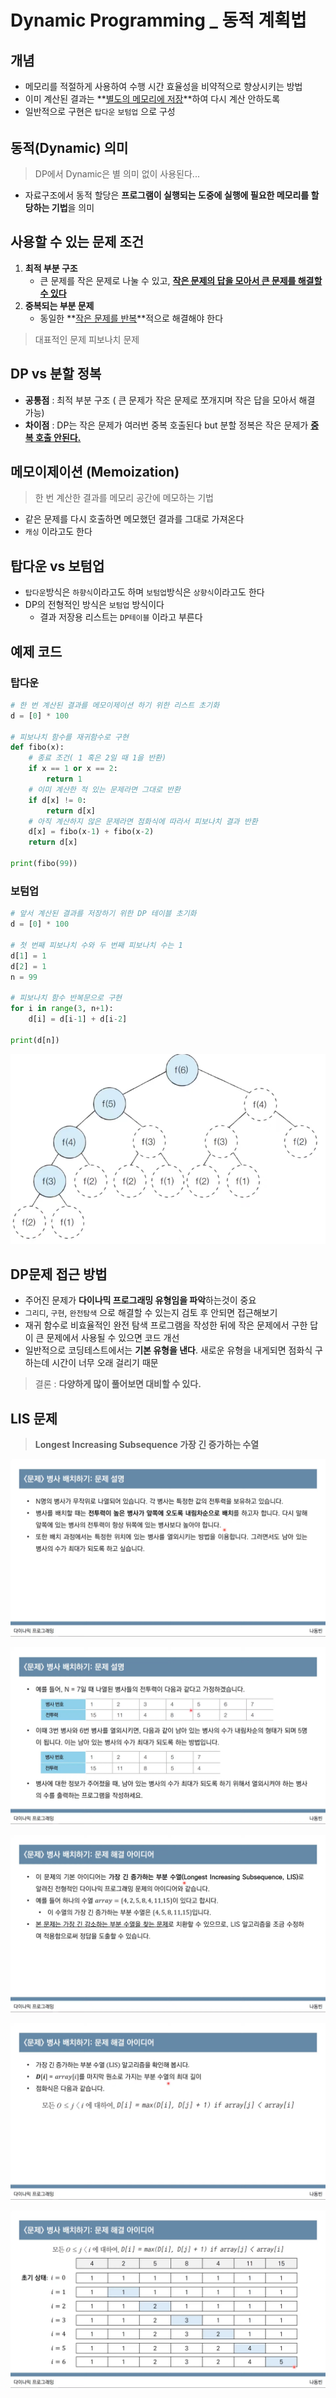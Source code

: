 # Dynamic Programming _ 동적 계획법



## 개념

- 메모리를 적절하게 사용하여 수행 시간 효율성을 비약적으로 향상시키는 방법
- 이미 계산된 결과는 **<u>별도의 메모리에 저장</u>**하여 다시 계산 안하도록
- 일반적으로 구현은 `탑다운` `보텀업` 으로 구성

###### 

## 동적(Dynamic) 의미

> DP에서 Dynamic은 별 의미 없이 사용된다...

- 자료구조에서 동적 할당은 **프로그램이 실행되는 도중에 실행에 필요한 메모리를 할당하는 기법**을 의미



## 사용할 수 있는 문제 조건

1. **최적 부분 구조**
   - 큰 문제를 작은 문제로 나눌 수 있고, **<u>작은 문제의 답을 모아서 큰 문제를 해결할 수 있다</u>**
2. **중복되는 부분 문제**
   - 동일한 **<u>작은 문제를 반복</u>**적으로 해결해야 한다

> 대표적인 문제 피보나치 문제



## DP vs 분할 정복

- **공통점** : 최적 부분 구조 ( 큰 문제가 작은 문제로 쪼개지며 작은 답을 모아서 해결 가능)
- **차이점** : DP는 작은 문제가 여러번 중복 호출된다 but 분할 정복은 작은 문제가 **<u>중복 호출 안된다.</u>**



## 메모이제이션 (Memoization)

> 한 번 계산한 결과를 메모리 공간에 메모하는 기법

- 같은 문제를 다시 호출하면 메모했던 결과를 그대로 가져온다
- `캐싱` 이라고도 한다



## 탑다운 vs 보텀업

- `탑다운`방식은 `하향식`이라고도 하며 `보텀업`방식은 `상향식`이라고도 한다
- DP의 전형적인 방식은 `보텀업` 방식이다
  - 결과 저장용 리스트는 `DP테이블` 이라고 부른다



## 예제 코드

### 탑다운

```python
# 한 번 계산된 결과를 메모이제이션 하기 위한 리스트 초기화
d = [0] * 100

# 피보나치 함수를 재귀함수로 구현
def fibo(x):
    # 종료 조건( 1 혹은 2일 때 1을 반환)
    if x == 1 or x == 2:
        return 1
    # 이미 계산한 적 있는 문제라면 그대로 반환
    if d[x] != 0:
        return d[x]
   	# 아직 계산하지 않은 문제라면 점화식에 따라서 피보나치 결과 반환
    d[x] = fibo(x-1) + fibo(x-2)
    return d[x]

print(fibo(99))
```

### 보텀업

```python
# 앞서 계산된 결과를 저장하기 위한 DP 테이블 초기화
d = [0] * 100

# 첫 번째 피보나치 수와 두 번째 피보나치 수는 1
d[1] = 1
d[2] = 1
n = 99

# 피보나치 함수 반복문으로 구현
for i in range(3, n+1):
    d[i] = d[i-1] + d[i-2]
    
print(d[n])
```

![image-20220903102138175](dynamic_programming.assets/image-20220903102138175.png)

## DP문제 접근 방법

- 주어진 문제가 **다이나믹 프로그래밍 유형임을 파악**하는것이 중요
-  `그리디`, `구현`, `완전탐색` 으로 해결할 수 있는지 검토 후 안되면 접근해보기
- 재귀 함수로 비효율적인 완전 탐색 프로그램을 작성한 뒤에 작은 문제에서 구한 답이 큰 문제에서 사용될 수 있으면 코드 개선
- 일반적으로 코딩테스트에서는 **기본 유형을 낸다**. 새로운 유형을 내게되면 점화식 구하는데 시간이 너무 오래 걸리기 때문

> 결론 : **다양하게 많이 풀어보면 대비할 수 있다.**







## LIS 문제

> **Longest Increasing Subsequence 가장 긴 증가하는 수열**

![스크린샷(95)](dynamic_programming.assets/스크린샷(95).png)

![스크린샷(96)](dynamic_programming.assets/스크린샷(96).png)

![스크린샷(97)](dynamic_programming.assets/스크린샷(97).png)

![스크린샷(98)](dynamic_programming.assets/스크린샷(98).png)

![스크린샷(99)](dynamic_programming.assets/스크린샷(99).png)

































